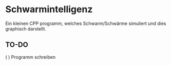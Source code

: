 # Schwarmintelligenz
Ein kleinen CPP programm, welches Schwarm/Schwärme simuliert und dies graphisch darstellt.




## TO-DO
( ) Programm schreiben
